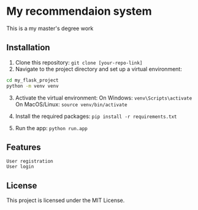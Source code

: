 # My recommendaion system

This is a my master's degree work

## Installation

1. Clone this repository:
   `git clone [your-repo-link]`
2. Navigate to the project directory and set up a virtual environment:

```bash
cd my_flask_project
python -m venv venv
```

3. Activate the virtual environment:
   On Windows:
   `venv\Scripts\activate`
   On MacOS/Linux:
   `source venv/bin/activate`
4. Install the required packages:
   `pip install -r requirements.txt`

5. Run the app:
   `python run.app`

## Features

    User registration
    User login

## License

This project is licensed under the MIT License.
